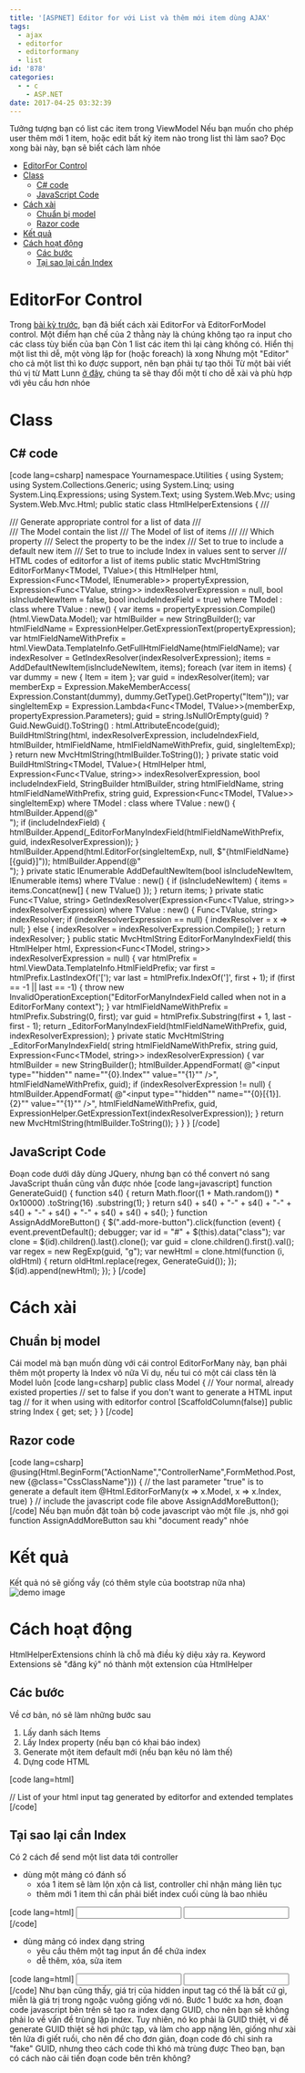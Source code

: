 ```yaml
---
title: '[ASPNET] Editor for với List và thêm mới item dùng AJAX'
tags:
  - ajax
  - editorfor
  - editorformany
  - list
id: '878'
categories:
  - - c
    - ASP.NET
date: 2017-04-25 03:32:39
---
```


Tưởng tượng bạn có list các item trong ViewModel Nếu bạn muốn cho phép user thêm mới 1 item, hoặc edit bất kỳ item nào trong list thì làm sao? Đọc xong bài này, bạn sẽ biết cách làm nhóe
<!-- more -->
*   [EditorFor Control](#editorfor-control)
*   [Class](#class)
    *   [C# code](#c-code)
    *   [JavaScript Code](#javascript-code)
*   [Cách xài](#cách-xài)
    *   [Chuẩn bị model](#chuẩn-bị-model)
    *   [Razor code](#razor-code)
*   [Kết quả](#kết-quả)
*   [Cách hoạt động](#cách-hoạt-động)
    *   [Các bước](#các-bước)
    *   [Tại sao lại cần Index](#tại-sao-lại-cần-index)

# EditorFor Control

Trong [bài kỳ trước](https://coding4food.net/2017/04/20/asp-net-mo-rong-editorfor/), bạn đã biết cách xài EditorFor và EditorForModel control. Một điểm hạn chế của 2 thằng này là chúng không tạo ra input cho các class tùy biến của bạn Còn 1 list các item thì lại càng không có. Hiển thị một list thì dễ, một vòng lặp for (hoặc foreach) là xong Nhưng một "Editor" cho cả một list thì ko được support, nên bạn phải tự tạo thôi Từ một bài viết thú vị từ Matt Lunn [ở đây](https://www.mattlunn.me.uk/blog/2014/08/how-to-dynamically-via-ajax-add-new-items-to-a-bound-list-model-in-asp-mvc-net/), chúng ta sẽ thay đổi một tí cho dễ xài và phù hợp với yêu cầu hơn nhóe

# Class

## C# code

\[code lang=csharp\] namespace Yournamespace.Utilities { using System; using System.Collections.Generic; using System.Linq; using System.Linq.Expressions; using System.Text; using System.Web.Mvc; using System.Web.Mvc.Html; public static class HtmlHelperExtensions { /// <summary> /// Generate appropriate control for a list of data /// </summary> /// <typeparam name="TModel">The Model contain the list</typeparam> /// <typeparam name="TValue">The Model of list of items</typeparam> /// <param name="html"></param> /// <param name="propertyExpression">Which property</param> /// <param name="indexResolverExpression">Select the property to be the index</param> /// <param name="isIncludeNewItem">Set to true to include a default new item</param> /// <param name="includeIndexField">Set to true to include Index in values sent to server</param> /// <returns>HTML codes of editorfor a list of items</returns> public static MvcHtmlString EditorForMany<TModel, TValue>( this HtmlHelper<TModel> html, Expression<Func<TModel, IEnumerable<TValue>>> propertyExpression, Expression<Func<TValue, string>> indexResolverExpression = null, bool isIncludeNewItem = false, bool includeIndexField = true) where TModel : class where TValue : new() { var items = propertyExpression.Compile()(html.ViewData.Model); var htmlBuilder = new StringBuilder(); var htmlFieldName = ExpressionHelper.GetExpressionText(propertyExpression); var htmlFieldNameWithPrefix = html.ViewData.TemplateInfo.GetFullHtmlFieldName(htmlFieldName); var indexResolver = GetIndexResolver(indexResolverExpression); items = AddDefaultNewItem(isIncludeNewItem, items); foreach (var item in items) { var dummy = new { Item = item }; var guid = indexResolver(item); var memberExp = Expression.MakeMemberAccess( Expression.Constant(dummy), dummy.GetType().GetProperty("Item")); var singleItemExp = Expression.Lambda<Func<TModel, TValue>>(memberExp, propertyExpression.Parameters); guid = string.IsNullOrEmpty(guid) ? Guid.NewGuid().ToString() : html.AttributeEncode(guid); BuildHtmlString(html, indexResolverExpression, includeIndexField, htmlBuilder, htmlFieldName, htmlFieldNameWithPrefix, guid, singleItemExp); } return new MvcHtmlString(htmlBuilder.ToString()); } private static void BuildHtmlString<TModel, TValue>( HtmlHelper<TModel> html, Expression<Func<TValue, string>> indexResolverExpression, bool includeIndexField, StringBuilder htmlBuilder, string htmlFieldName, string htmlFieldNameWithPrefix, string guid, Expression<Func<TModel, TValue>> singleItemExp) where TModel : class where TValue : new() { htmlBuilder.Append(@"<div>"); if (includeIndexField) { htmlBuilder.Append(\_EditorForManyIndexField(htmlFieldNameWithPrefix, guid, indexResolverExpression)); } htmlBuilder.Append(html.EditorFor(singleItemExp, null, $"{htmlFieldName}\[{guid}\]")); htmlBuilder.Append(@"</div>"); } private static IEnumerable<TValue> AddDefaultNewItem<TValue>(bool isIncludeNewItem, IEnumerable<TValue> items) where TValue : new() { if (isIncludeNewItem) { items = items.Concat(new\[\] { new TValue() }); } return items; } private static Func<TValue, string> GetIndexResolver<TValue>(Expression<Func<TValue, string>> indexResolverExpression) where TValue : new() { Func<TValue, string> indexResolver; if (indexResolverExpression == null) { indexResolver = x => null; } else { indexResolver = indexResolverExpression.Compile(); } return indexResolver; } public static MvcHtmlString EditorForManyIndexField<TModel>( this HtmlHelper<TModel> html, Expression<Func<TModel, string>> indexResolverExpression = null) { var htmlPrefix = html.ViewData.TemplateInfo.HtmlFieldPrefix; var first = htmlPrefix.LastIndexOf('\['); var last = htmlPrefix.IndexOf('\]', first + 1); if (first == -1 || last == -1) { throw new InvalidOperationException("EditorForManyIndexField called when not in a EditorForMany context"); } var htmlFieldNameWithPrefix = htmlPrefix.Substring(0, first); var guid = htmlPrefix.Substring(first + 1, last - first - 1); return \_EditorForManyIndexField(htmlFieldNameWithPrefix, guid, indexResolverExpression); } private static MvcHtmlString \_EditorForManyIndexField<TModel>( string htmlFieldNameWithPrefix, string guid, Expression<Func<TModel, string>> indexResolverExpression) { var htmlBuilder = new StringBuilder(); htmlBuilder.AppendFormat( @"<input type=""hidden"" name=""{0}.Index"" value=""{1}"" />", htmlFieldNameWithPrefix, guid); if (indexResolverExpression != null) { htmlBuilder.AppendFormat( @"<input type=""hidden"" name=""{0}\[{1}\].{2}"" value=""{1}"" />", htmlFieldNameWithPrefix, guid, ExpressionHelper.GetExpressionText(indexResolverExpression)); } return new MvcHtmlString(htmlBuilder.ToString()); } } } \[/code\]

## JavaScript Code

Đoạn code dưới dây dùng JQuery, nhưng bạn có thể convert nó sang JavaScript thuần cũng vẫn được nhóe \[code lang=javascript\] function GenerateGuid() { function s4() { return Math.floor((1 + Math.random()) \* 0x10000) .toString(16) .substring(1); } return s4() + s4() + "-" + s4() + "-" + s4() + "-" + s4() + "-" + s4() + s4() + s4(); } function AssignAddMoreButton() { $(".add-more-button").click(function (event) { event.preventDefault(); debugger; var id = "#" + $(this).data("class"); var clone = $(id).children().last().clone(); var guid = clone.children().first().val(); var regex = new RegExp(guid, "g"); var newHtml = clone.html(function (i, oldHtml) { return oldHtml.replace(regex, GenerateGuid()); }); $(id).append(newHtml); }); } \[/code\]

# Cách xài

## Chuẩn bị model

Cái model mà bạn muốn dùng với cái control EditorForMany này, bạn phải thêm một property là Index vô nữa Ví dụ, nếu tui có một cái class tên là Model luôn \[code lang=csharp\] public class Model { // Your normal, already existed properties // set to false if you don't want to generate a HTML input tag // for it when using with editorfor control \[ScaffoldColumn(false)\] public string Index { get; set; } } \[/code\]

## Razor code

\[code lang=csharp\] @using(Html.BeginForm("ActionName","ControllerName",FormMethod.Post, new {@class="CssClassName"})) { // the last parameter "true" is to generate a default item @Html.EditorForMany(x => x.Model, x => x.Index, true) } // include the javascript code file above AssignAddMoreButton(); \[/code\] Nếu bạn muốn đặt toàn bộ code javascript vào một file .js, nhớ gọi function AssignAddMoreButton sau khi "document ready" nhóe

# Kết quả

Kết quả nó sẽ giống vầy (có thêm style của bootstrap nữa nha) ![demo image](https://farm5.staticflickr.com/4169/34124808091_f4c2130fd2_o.png)

# Cách hoạt động

HtmlHelperExtensions chính là chỗ mà điều kỳ diệu xảy ra. Keyword Extensions sẽ "đăng ký" nó thành một extension của HtmlHelper

## Các bước

Về cơ bản, nó sẽ làm những bước sau

1.  Lấy danh sách Items
2.  Lấy Index property (nếu bạn có khai báo index)
3.  Generate một item default mới (nếu bạn kêu nó làm thế)
4.  Dựng code HTML

\[code lang=html\] <div class="form-group"> // List of your html input tag generated by editorfor and extended templates </div> \[/code\]

## Tại sao lại cần Index

Có 2 cách để send một list data tới controller

*   dùng một mảng có đánh số
    *   xóa 1 item sẽ làm lộn xộn cả list, controller chỉ nhận mảng liên tục
    *   thêm mới 1 item thì cần phải biết index cuối cùng là bao nhiêu

\[code lang=html\] <input type="text" name="YourList\[0\].Data"/> <input type="text" name="YourList\[1\].Data"/> \[/code\]

*   dùng mảng có index dạng string
    *   yêu cầu thêm một tag input ẩn để chứa index
    *   dễ thêm, xóa, sửa item

\[code lang=html\] <input type="hidden" name="YourList.Index" value="radomGuid1"/> <input type="text" name="YourList\[randomGuid1\].Data"/> <input type="hidden" name="YourList.Index" value="anotherGuid2"/> <input type="text" name="YourList\[anotherGuid2\].Data"/> \[/code\] Như bạn cũng thấy, giá trị của hidden input tag có thể là bất cứ gì, miễn là giá trị trong ngoặc vuông giống với nó. Bước 1 bước xa hơn, đoạn code javascript bên trên sẽ tạo ra index dạng GUID, cho nên bạn sẽ không phải lo về vấn đề trùng lặp index. Tuy nhiên, nó ko phải là GUID thiệt, vì để generate GUID thiệt sẽ hơi phức tạp, và làm cho app nặng lên, giống như xài tên lửa đi giết ruồi, cho nên để cho đơn giản, đoạn code đó chỉ sinh ra "fake" GUID, nhưng theo cách code thì khó mà trùng được Theo bạn, bạn có cách nào cải tiến đoạn code bên trên không?